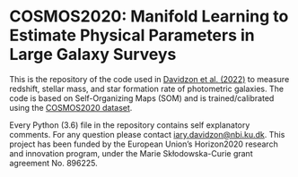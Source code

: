 # COSMOS2020: Manifold Learning to Estimate Physical Parameters in Large Galaxy Surveys

This is the repository of the code used in [Davidzon et al. (2022)](https://arxiv.org/abs/2206.06373) 
to measure redshift, stellar mass, and star formation rate of photometric galaxies. 
The code is based on Self-Organizing Maps (SOM) and is trained/calibrated using the [COSMOS2020 dataset](https://arxiv.org/abs/2110.13923).

Every Python (3.6) file in the repository contains self explanatory comments. For any question please contact iary.davidzon@nbi.ku.dk.
This project has been funded by the European Union’s Horizon2020 research and innovation program, under the Marie Skłodowska-Curie grant
agreement No. 896225.
